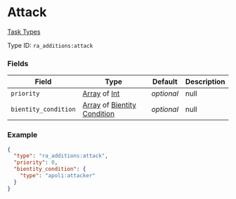 # Attack
[Task Types](../task_types.md)



Type ID: `ra_additions:attack`
### Fields
 | Field | Type | Default | Description | 
|---|---|---|---|
 | `priority` | [Array](../data_types/array.md) of [Int](../data_types/int.md) | _optional_ | null | 
 | `bientity_condition` | [Array](../data_types/array.md) of [Bientity Condition](../bientity_condition_types.md) | _optional_ | null | 

### Example
```json
{
  "type": "ra_additions:attack",
  "priority": 0,
  "bientity_condition": {
    "type": "apoli:attacker"
  }
}
```

